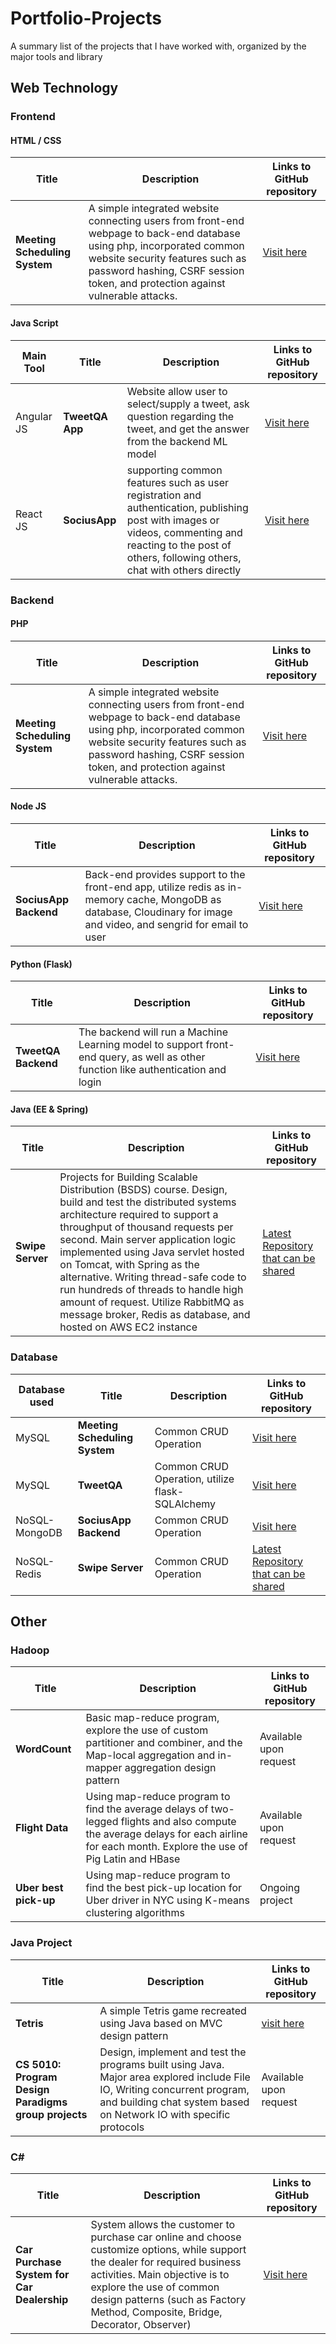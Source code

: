 # Portfolio-Projects
A summary list of the projects that I have worked with, organized by the major tools and library

## Web Technology
### Frontend
#### HTML / CSS
| Title     | Description      | Links to GitHub repository      |
| ----------- | ----------- |----------- |
| **Meeting Scheduling System**| A simple integrated website connecting users from front-end webpage to back-end database using php, incorporated common website security features such as password hashing, CSRF session token, and protection against vulnerable attacks. | [Visit here](https://github.com/sjchin88/MSS_Project)|

#### Java Script
| Main Tool     | Title     | Description      | Links to GitHub repository      |
| ----------- | ----------- |----------- |----------- |
| Angular JS | **TweetQA App** | Website allow user to select/supply a tweet, ask question regarding the tweet, and get the answer from the backend ML model | [Visit here](https://github.com/sweng480-team23/tweetqa-web/tree/main/tqa-web-app)|
| React JS | **SociusApp** | supporting common features such as user registration and authentication, publishing post with images or videos, commenting and reacting to the post of others, following others, chat with others directly  | [Visit here](https://github.com/sjchin88/SociusApp-frontend)|

### Backend 
#### PHP
| Title     | Description      | Links to GitHub repository      |
| ----------- | ----------- |----------- |
| **Meeting Scheduling System**| A simple integrated website connecting users from front-end webpage to back-end database using php, incorporated common website security features such as password hashing, CSRF session token, and protection against vulnerable attacks. | [Visit here](https://github.com/sjchin88/MSS_Project)|

#### Node JS
| Title     | Description      | Links to GitHub repository      |
| ----------- | ----------- |----------- |
| **SociusApp Backend** | Back-end provides support to the front-end app, utilize redis as in-memory cache, MongoDB as database, Cloudinary for image and video, and sengrid for email to user | [Visit here](https://github.com/sjchin88/SociusApp-backend)|

#### Python (Flask)
| Title     | Description      | Links to GitHub repository      |
| ----------- | ----------- |----------- |
| **TweetQA Backend** | The backend will run a Machine Learning model to support front-end query, as well as other function like authentication and login | [Visit here](https://github.com/sjchin88/tweetqa-backend-update)|

#### Java (EE & Spring)
| Title     | Description      | Links to GitHub repository      |
| ----------- | ----------- |----------- |
| **Swipe Server** | Projects for Building Scalable Distribution (BSDS) course. Design, build and test the distributed systems architecture required to support a throughput of thousand requests per second. Main server application logic implemented using Java servlet hosted on Tomcat, with Spring as the alternative. Writing thread-safe code to run hundreds of threads to handle high amount of request. Utilize RabbitMQ as message broker, Redis as database, and hosted on AWS EC2 instance | [Latest Repository that can be shared](https://github.com/sjchin88/bsds-assignment2)|

### Database
| Database used | Title     | Description      | Links to GitHub repository      |
| ----------- | ----------- |----------- |----------- |
| MySQL |**Meeting Scheduling System**| Common CRUD Operation | [Visit here](https://github.com/sjchin88/MSS_Project)|
| MySQL |**TweetQA**| Common CRUD Operation, utilize flask-SQLAlchemy | [Visit here](https://github.com/sjchin88/tweetqa-backend-update)|
| NoSQL-MongoDB |**SociusApp Backend**| Common CRUD Operation | [Visit here](https://github.com/sjchin88/tweetqa-backend-update)|
| NoSQL-Redis |**Swipe Server**| Common CRUD Operation | [Latest Repository that can be shared](https://github.com/sjchin88/bsds-assignment2)|

## Other
### Hadoop 
| Title     | Description      | Links to GitHub repository      |
| ----------- | ----------- |----------- |
| **WordCount** | Basic map-reduce program, explore the use of custom partitioner and combiner, and the Map-local aggregation and in-mapper aggregation design pattern |Available upon request |
| **Flight Data** | Using map-reduce program to find the average delays of two-legged flights and also compute the average delays for each airline for each month. Explore the use of Pig Latin and HBase |Available upon request |
| **Uber best pick-up** | Using map-reduce program to find the best pick-up location for Uber driver in NYC using K-means clustering algorithms | Ongoing project |

### Java Project 
| Title     | Description      | Links to GitHub repository      |
| ----------- | ----------- |----------- |
| **Tetris** | A simple Tetris game recreated using Java based on MVC design pattern | [visit here](https://github.com/sjchin88/TetrisFinalProject) |
| **CS 5010: Program Design Paradigms group projects** | Design, implement and test the programs built using Java. Major area explored include File IO, Writing concurrent program, and building chat system based on Network IO with specific protocols | Available upon request |

### C#
| Title     | Description      | Links to GitHub repository      |
| ----------- | ----------- |----------- |
| **Car Purchase System for Car Dealership** | System allows the customer to purchase car online and choose customize options, while support the dealer for required business activities. Main objective is to explore the use of common design patterns (such as Factory Method, Composite, Bridge, Decorator, Observer)  | [Visit here](https://github.com/sjchin88/SWENG421_Final_CarDealership) |

